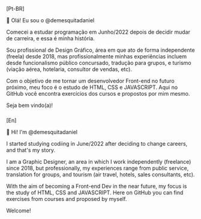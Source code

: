 [Pt-BR]

👋 Olá! Eu sou o @demesquitadaniel

   Comecei a estudar programação em Junho/2022 depois de decidir mudar de carreira, e essa é minha história.
   
   Sou profissional de Design Gráfico, área em que ato de forma independente (freela) desde 2018, mas
profissionalmente minhas experiências incluem desde funcionalismo público concursado, tradução para grupos,
e turismo (viação aérea, hotelaria, consultor de vendas, etc).
  
   Com o objetivo de me tornar um desenvolvedor Front-end no futuro próximo, meu foco é o estudo de HTML,
CSS e JAVASCRIPT. Aqui no GitHub você encontra exercícios dos cursos e propostos por mim mesmo.
  
  Seja bem vindo(a)!

#####

[En]

   <html lang="En">
   
   👋 Hi! I'm @demesquitadaniel

   I started studying codiing in June/2022 after deciding to change careers, and that's my story.
   
   I am a Graphic Designer, an area in which I work independently (freelance) since 2018, but
professionally, my experiences range from public service, translation for groups, and tourism (air
travel, hotels, sales consultants, etc).
  
   With the aim of becoming a Front-end Dev in the near future, my focus is the study of HTML,
CSS and JAVASCRIPT. Here on GitHub you can find exercises from courses and proposed by myself.
  
  Welcome!
